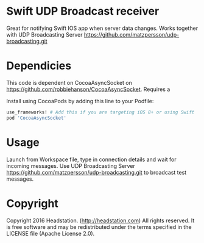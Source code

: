# Swift UDP Broadcast receiver
 Great for notifying Swift IOS app when server data changes. Works together with UDP Broadcasting Server https://github.com/matzpersson/udp-broadcasting.git
 
# Dependicies
This code is dependent on CocoaAsyncSocket on https://github.com/robbiehanson/CocoaAsyncSocket. Requires a 

Install using CocoaPods by adding this line to your Podfile:

````ruby
use_frameworks! # Add this if you are targeting iOS 8+ or using Swift
pod 'CocoaAsyncSocket'  
````

# Usage
Launch from Workspace file, type in connection details and wait for incoming messages. Use UDP Broadcasting Server https://github.com/matzpersson/udp-broadcasting.git to broadcast test messages.

# Copyright
Copyright 2016 Headstation. (http://headstation.com) All rights reserved. It is free software and may be redistributed under the terms specified in the LICENSE file (Apache License 2.0). 
